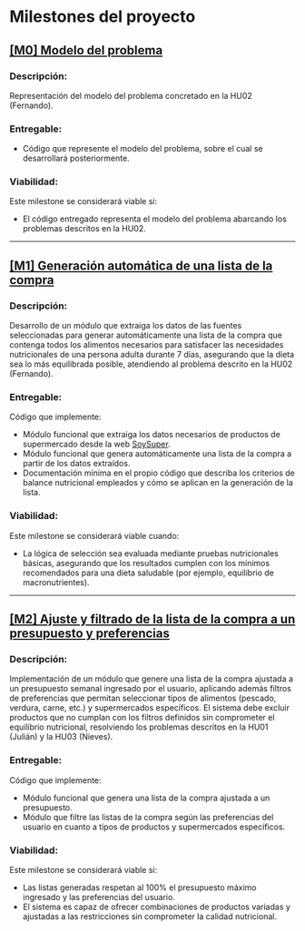 # Milestones del proyecto

## [[M0] Modelo del problema](https://github.com/GaelGoncalba/AutoShopping/milestone/1)
### Descripción: 
Representación del modelo del problema concretado en la HU02 (Fernando).

### Entregable: 
- Código que represente el modelo del problema, sobre el cual se desarrollará posteriormente.

### Viabilidad: 
Este milestone se considerará viable si:
- El código entregado representa el modelo del problema abarcando los problemas descritos en la HU02.

----------------------------------------------------------------------------------------------------------------------------------------------------------------
## [[M1] Generación automática de una lista de la compra](https://github.com/GaelGoncalba/AutoShopping/milestone/2)
### Descripción: 
Desarrollo de un módulo que extraiga los datos de las fuentes seleccionadas para generar automáticamente una lista de la compra que contenga todos los alimentos necesarios para satisfacer las necesidades nutricionales de una persona adulta durante 7 días, asegurando que la dieta sea lo más equilibrada posible, atendiendo al problema descrito en la HU02 (Fernando).

### Entregable: 
Código que implemente:
- Módulo funcional que extraiga los datos necesarios de productos de supermercado desde la web [SoySuper](https://soysuper.com/).
- Módulo funcional que genera automáticamente una lista de la compra a partir de los datos extraídos.
- Documentación mínima en el propio código que describa los criterios de balance nutricional empleados y cómo se aplican en la generación de la lista.

### Viabilidad: 
Este milestone se considerará viable cuando:
- La lógica de selección sea evaluada mediante pruebas nutricionales básicas, asegurando que los resultados cumplen con los mínimos recomendados para una dieta saludable (por ejemplo, equilibrio de macronutrientes).

----------------------------------------------------------------------------------------------------------------------------------------------------------------
## [[M2] Ajuste y filtrado de la lista de la compra a un presupuesto y preferencias](https://github.com/GaelGoncalba/AutoShopping/milestone/3)
### Descripción: 
Implementación de un módulo que genere una lista de la compra ajustada a un presupuesto semanal ingresado por el usuario, aplicando además filtros de preferencias que permitan seleccionar tipos de alimentos (pescado, verdura, carne, etc.) y supermercados específicos. El sistema debe excluir productos que no cumplan con los filtros definidos sin comprometer el equilibrio nutricional, resolviendo los problemas descritos en la HU01 (Julián) y la HU03 (Nieves).

### Entregable:
Código que implemente:
- Módulo funcional que genera una lista de la compra ajustada a un presupuesto.
- Módulo que filtre las listas de la compra según las preferencias del usuario en cuanto a tipos de productos y supermercados específicos.

### Viabilidad:
Este milestone se considerará viable si:
- Las listas generadas respetan al 100% el presupuesto máximo ingresado y las preferencias del usuario.
- El sistema es capaz de ofrecer combinaciones de productos variadas y ajustadas a las restricciones sin comprometer la calidad nutricional.
